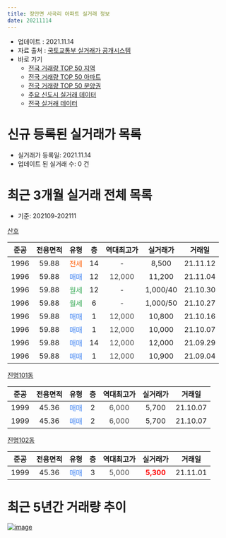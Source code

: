 ```yaml
---
title: 장안면 사곡리 아파트 실거래 정보
date: 20211114
---
```


* 업데이트 : 2021.11.14
* 자료 출처 : [국토교통부 실거래가 공개시스템](http://rt.molit.go.kr)
* 바로 가기
    * [전국 거래량 TOP 50 지역](https://apt-info.github.io/apt-trade-info/tr)
    * [전국 거래량 TOP 50 아파트](https://apt-info.github.io/apt-trade-info/ta)
    * [전국 거래량 TOP 50 분양권](https://apt-info.github.io/apt-trade-info/tb)
    * [주요 신도시 실거래 데이터](https://apt-info.github.io/apt-trade-info/newtown)
    * [전국 실거래 데이터](https://apt-info.github.io/apt-trade-info/all)



<script async src="https://pagead2.googlesyndication.com/pagead/js/adsbygoogle.js"></script>
<!-- 기본광고 -->
<ins class="adsbygoogle"
     style="display:block"
     data-ad-client="ca-pub-1142216861245946"
     data-ad-slot="4805727019"
     data-ad-format="auto"
     data-full-width-responsive="true"></ins>
<script>
     (adsbygoogle = window.adsbygoogle || []).push({});
</script>


# 신규 등록된 실거래가 목록

* 실거래가 등록일: 2021.11.14
* 업데이트 된 실거래 수: 0 건




<script async src="https://pagead2.googlesyndication.com/pagead/js/adsbygoogle.js"></script>
<!-- 기본광고 -->
<ins class="adsbygoogle"
     style="display:block"
     data-ad-client="ca-pub-1142216861245946"
     data-ad-slot="4805727019"
     data-ad-format="auto"
     data-full-width-responsive="true"></ins>
<script>
     (adsbygoogle = window.adsbygoogle || []).push({});
</script>


# 최근 3개월 실거래 전체 목록
* 기준: 202109-202111


[산호](https://search.naver.com/search.naver?query=%EC%82%B0%ED%98%B8)

|준공|전용면적|유형|층|역대최고가|실거래가|거래일|
|:---:|:---:|:---:|:---:|:---:|:---:|:---:|
|1996|59.88|<span style="color:#FF5A00">전세</span>|14|<span style="color:#444444">-</span>|8,500|21.11.12|
|1996|59.88|<span style="color:#4285F3">매매</span>|12|<span style="color:#444444">12,000</span>|11,200|21.11.04|
|1996|59.88|<span style="color:#34A853">월세</span>|12|<span style="color:#444444">-</span>|1,000/40|21.10.30|
|1996|59.88|<span style="color:#34A853">월세</span>|6|<span style="color:#444444">-</span>|1,000/50|21.10.27|
|1996|59.88|<span style="color:#4285F3">매매</span>|1|<span style="color:#444444">12,000</span>|10,800|21.10.16|
|1996|59.88|<span style="color:#4285F3">매매</span>|1|<span style="color:#444444">12,000</span>|10,000|21.10.07|
|1996|59.88|<span style="color:#4285F3">매매</span>|14|<span style="color:#444444">12,000</span>|12,000|21.09.29|
|1996|59.88|<span style="color:#4285F3">매매</span>|1|<span style="color:#444444">12,000</span>|10,900|21.09.04|

[진명101동](https://search.naver.com/search.naver?query=%EC%A7%84%EB%AA%85101%EB%8F%99)

|준공|전용면적|유형|층|역대최고가|실거래가|거래일|
|:---:|:---:|:---:|:---:|:---:|:---:|:---:|
|1999|45.36|<span style="color:#4285F3">매매</span>|2|<span style="color:#444444">6,000</span>|5,700|21.10.07|
|1999|45.36|<span style="color:#4285F3">매매</span>|2|<span style="color:#444444">6,000</span>|5,700|21.10.07|

[진명102동](https://search.naver.com/search.naver?query=%EC%A7%84%EB%AA%85102%EB%8F%99)

|준공|전용면적|유형|층|역대최고가|실거래가|거래일|
|:---:|:---:|:---:|:---:|:---:|:---:|:---:|
|1999|45.36|<span style="color:#4285F3">매매</span>|3|<span style="color:#444444">5,000</span>|<b><span style="color:#FF0000">5,300</span></b>|21.11.01|



<script async src="https://pagead2.googlesyndication.com/pagead/js/adsbygoogle.js"></script>
<!-- 기본광고 -->
<ins class="adsbygoogle"
     style="display:block"
     data-ad-client="ca-pub-1142216861245946"
     data-ad-slot="4805727019"
     data-ad-format="auto"
     data-full-width-responsive="true"></ins>
<script>
     (adsbygoogle = window.adsbygoogle || []).push({});
</script>


# 최근 5년간 거래량 추이


<div style="width:100%;">
    <canvas id="deal_progress" height="200"></canvas>
</div>

<script>
new Chart(document.getElementById("deal_progress"), {
    type: 'line',
    data: {
        labels: ['16.01','16.02','16.03','16.04','16.05','16.06','16.07','16.08','16.09','16.10','16.11','16.12','17.01','17.02','17.03','17.04','17.05','17.06','17.07','17.08','17.09','17.10','17.11','17.12','18.01','18.02','18.03','18.04','18.05','18.06','18.07','18.08','18.09','18.10','18.11','19.01','19.02','19.03','19.04','19.05','19.06','19.07','19.08','19.10','19.12','20.01','20.02','20.03','20.04','20.05','20.06','20.07','20.08','20.09','20.10','20.11','20.12','21.01','21.02','21.03','21.04','21.05','21.06','21.07','21.08','21.09','21.10','21.11'],
        datasets: [{
            label: '매매/분양권',
            data: [4,5,8,5,5,2,5,6,4,5,1,1,1,4,7,2,3,6,3,2,2,1,2,3,0,1,3,3,2,3,2,2,2,1,3,1,1,3,1,0,3,2,2,3,4,4,0,1,4,2,2,4,4,1,2,1,3,2,2,3,6,5,7,4,4,2,4,2],
            borderColor: "rgba(66, 133, 243, 1)",
            backgroundColor: "rgba(66, 133, 243, 0.05)",
            borderWidth: 1,
            pointRadius: 0,
            fill: false,
            lineTension: 0
        },{
            label: '전/월세',
            data: [1,3,3,2,2,1,3,3,0,0,1,0,0,2,1,0,0,2,1,2,0,0,4,1,3,1,0,3,3,1,6,1,2,1,0,3,2,0,1,1,1,0,1,0,1,1,2,3,0,3,2,1,1,0,0,0,2,2,0,1,1,1,3,0,2,0,2,1],
            borderColor: "rgba(255, 90, 0, 1)",
            backgroundColor: "rgba(255, 90, 0, 0.05)",
            borderWidth: 1,
            pointRadius: 0,
            fill: false,
            lineTension: 0
        },{
            label: '합계',
            data: [5,8,11,7,7,3,8,9,4,5,2,1,1,6,8,2,3,8,4,4,2,1,6,4,3,2,3,6,5,4,8,3,4,2,3,4,3,3,2,1,4,2,3,3,5,5,2,4,4,5,4,5,5,1,2,1,5,4,2,4,7,6,10,4,6,2,6,3],
            borderColor: "rgba(0, 0, 0, 1)",
            backgroundColor: "rgba(0, 0, 0, 0.03)",
            borderWidth: 0.1,
            pointRadius: 0,
            fill: true,
            lineTension: 0
        }
        ]
    },
    options: {
        responsive: true,
        title: {
            display: false
        },
        tooltips: {
            mode: 'index',
            intersect: false
        },
        hover: {
            mode: 'nearest',
            intersect: true
        },
        scales: {
            xAxes: [{
                display: true,
                scaleLabel: {
                    display: true,
                    labelString: '년/월'
                }
            }],
            yAxes: [{
                display: true,
                ticks: {
                    suggestedMin: 0,
                },
                scaleLabel: {
                    display: true,
                    labelString: '실거래 수'
                }
            }]
        }
    }
});

</script>


[![image](https://apt-info.github.io/images/2020-01-03-apt-trade-info/1024x500.png)](https://play.google.com/store/apps/details?id=com.aptinfo.apttradeinfo)

